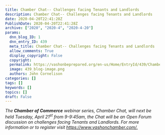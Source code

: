 ```yaml
---
title: Chamber Chat-- Challenges facing Tenants and Landlords
description: Chamber Chat-- Challenges facing Tenants and Landlords
date: 2020-04-20T22:41:28Z
PublishDate: 2020-04-20T22:41:28Z
archive: ["2020", "2020-4", "2020-4-20"]
params:
  dnn_blog_ID: 1
  dnn_entry_ID: 439
  meta_title: Chamber Chat-- Challenges facing Tenants and Landlords
  allow_comments: True
  display_copyright: False
  copyright:
  permalink: https://vashonbeprepared.org/en-us/Home/EntryId/439/Chamber-Chat-Challenges-facing-Tenants-and-Landlords
  image: 439_blog-image.png
  authors: John Cornelison
categories: []
tags: []
keywords: []
topics: []
draft: False
---
```


<p><i>The<b> Chamber of Commerce</b> webinar series, Chamber Chat, will next be held Tuesday, April 21<sup>st</sup> from 9-9:45am, the Chat will be an Open Forum discussion on challenges facing Tenants and Landlords. For more information or to register visit </i><a href="https://www.vashonchamber.com/"><i>https://www.vashonchamber.com/</i></a><i><u>.</u></i></p>
